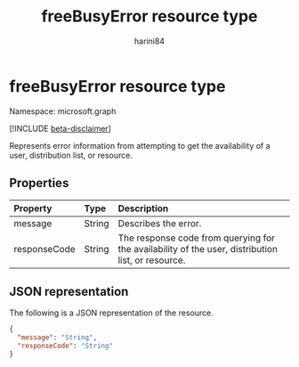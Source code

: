 ﻿---
title: "freeBusyError resource type"
description: "Represents error information from attempting to get the availability of a user, distribution list, or resource."
localization_priority: Normal
doc_type: resourcePageType
ms.prod: ""
author: "harini84"
---

# freeBusyError resource type

Namespace: microsoft.graph

 [!INCLUDE [beta-disclaimer](../../includes/beta-disclaimer.md)]

Represents error information from attempting to get the availability of a user, distribution list, or resource.

## Properties

| Property     | Type   | Description                                                                                       |
| :----------- | :----- | :------------------------------------------------------------------------------------------------ |
| message      | String | Describes the error.                                                                              |
| responseCode | String | The response code from querying for the availability of the user, distribution list, or resource. |

## JSON representation

The following is a JSON representation of the resource.

<!-- {
  "blockType": "resource",
  "optionalProperties": [

  ],
  "@odata.type": "microsoft.graph.freeBusyError"
}-->

```json
{
  "message": "String",
  "responseCode": "String"
}

```

<!-- uuid: 8fcb5dbc-d5aa-4681-8e31-b001d5168d79
2015-10-25 14:57:30 UTC -->

<!--
{
  "type": "#page.annotation",
  "description": "freeBusyError resource",
  "keywords": "",
  "section": "documentation",
  "tocPath": "",
  "suppressions": []
}
-->
